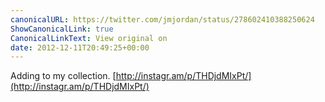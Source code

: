 ```yaml
---
canonicalURL: https://twitter.com/jmjordan/status/278602410388250624
ShowCanonicalLink: true
CanonicalLinkText: View original on
date: 2012-12-11T20:49:25+00:00
---
```

Adding to my collection. [http://instagr.am/p/THDjdMIxPt/](http://instagr.am/p/THDjdMIxPt/)